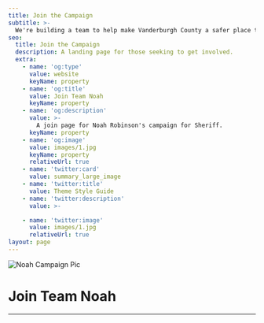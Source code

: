 ```yaml
---
title: Join the Campaign
subtitle: >-
  We're building a team to help make Vanderburgh County a safer place to live. Add your name to the list.
seo:
  title: Join the Campaign
  description: A landing page for those seeking to get involved.
  extra:
    - name: 'og:type'
      value: website
      keyName: property
    - name: 'og:title'
      value: Join Team Noah
      keyName: property
    - name: 'og:description'
      value: >-
        A join page for Noah Robinson's campaign for Sheriff.
      keyName: property
    - name: 'og:image'
      value: images/1.jpg
      keyName: property
      relativeUrl: true
    - name: 'twitter:card'
      value: summary_large_image
    - name: 'twitter:title'
      value: Theme Style Guide
    - name: 'twitter:description'
      value: >-

    - name: 'twitter:image'
      value: images/1.jpg
      relativeUrl: true
layout: page
---
```


![Noah Campaign Pic](https://noah4sheriff.b-cdn.net/images/noah-campaign.jpg)
# Join Team Noah
---
<div id="formkeep-embed" data-formkeep-url="https://formkeep.com/p/02e13bf607977bc5336b18ce714052fb?embedded=1"></div>

<script type="text/javascript" src="https://pym.nprapps.org/pym.v1.min.js"></script>
<script type="text/javascript" src="https://formkeep-production-herokuapp-com.global.ssl.fastly.net/formkeep-embed.js"></script>

<!-- Get notified when the form is submitted, add your own code below: -->
<script>
const formkeepEmbed = document.querySelector('#formkeep-embed')

formkeepEmbed.addEventListener('formkeep-embed:submitting', _event => {
  console.log('Submitting form...')
})

formkeepEmbed.addEventListener('formkeep-embed:submitted', _event => {
  console.log('Submitted form...')
})
</script>
